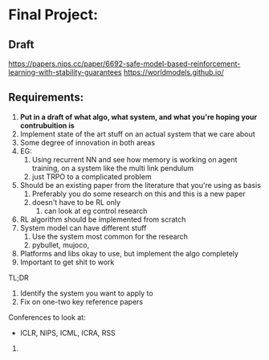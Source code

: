 # Final Project:

## Draft

https://papers.nips.cc/paper/6692-safe-model-based-reinforcement-learning-with-stability-guarantees
https://worldmodels.github.io/


## Requirements:

1. **Put in a draft of what algo, what system, and what you're hoping your contrubuition is** 
2. Implement state of the art stuff on an actual system that we care about 
3. Some degree of innovation in both areas 
4. EG: 
   1. Using recurrent NN and see how memory is working on agent training, on a system like the multi link pendulum 
   2. just TRPO to a complicated problem 
5. Should be an existing paper from the literature that you're using as basis 
   1. Preferably you do some research on this and this is a new paper 
   2. doesn't have to be RL only
      1. can look at eg control research 
6. RL algorithm should be implemented from scratch 
7. System model can have different stuff
   1. Use the system most common for the research 
   2. pybullet, mujoco, 
8. Platforms and libs okay to use, but implement the algo completely 
9. Important to get shit to work



TL;DR 

1. Identify the system you want to apply to
2. Fix on one-two key reference papers 



Conferences to look at: 

- ICLR, NIPS, ICML, ICRA, RSS

1. 
